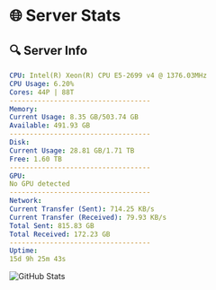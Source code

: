 # 🌐 Server Stats
## 🔍 Server Info
```yaml
CPU: Intel(R) Xeon(R) CPU E5-2699 v4 @ 1376.03MHz
CPU Usage: 6.20%
Cores: 44P | 88T
-----------------------------------
Memory:
Current Usage: 8.35 GB/503.74 GB
Available: 491.93 GB
-----------------------------------
Disk:
Current Usage: 28.81 GB/1.71 TB
Free: 1.60 TB
-----------------------------------
GPU:
No GPU detected
-----------------------------------
Network:
Current Transfer (Sent): 714.25 KB/s
Current Transfer (Received): 79.93 KB/s
Total Sent: 815.83 GB
Total Received: 172.23 GB
-----------------------------------
Uptime:
15d 9h 25m 43s
```
![GitHub Stats](https://img.shields.io/badge/Updated-2025-05-05_02:34:31-blue)